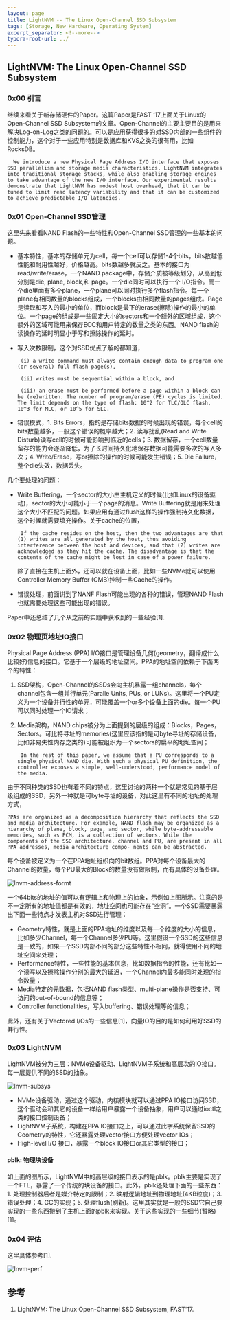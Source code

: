 ```yaml
---
layout: page
title: LightNVM -- The Linux Open-Channel SSD Subsystem
tags: [Storage, New Hardware, Operating System]
excerpt_separator: <!--more-->
typora-root-url: ../
---
```


## LightNVM: The Linux Open-Channel SSD Subsystem

### 0x00 引言

  继续来看关于新存储硬件的Paper。这篇Paper是FAST ‘17上面关于Linux的Open-Channel SSD Subsystem的文章。Open-Channel的主要主要目的是用来解决Log-on-Log之类的问题的。可以是应用获得很多的对SSD内部的一些组件的控制能力，这个对于一些应用特别是数据库和KVS之类的很有用，比如RocksDB。

```
  We introduce a new Physical Page Address I/O interface that exposes SSD parallelism and storage media characteristics. LightNVM integrates into traditional storage stacks, while also enabling storage engines to take advantage of the new I/O interface. Our experimental results demonstrate that LightNVM has modest host overhead, that it can be tuned to limit read latency variability and that it can be customized to achieve predictable I/O latencies.
```

### 0x01 Open-Channel SSD管理

  这里先来看看NAND Flash的一些特性和Open-Channel SSD管理的一些基本的问题。

* 基本特性，基本的存储单元为cell，每一个cell可以存储1-4个bits，bits数越低性能和耐用性越好，价格越高。bits数越多就反之。基本的接口为read/write/erase，一个NAND package中，存储介质被等级划分，从高到低分别是die, plane, block,和 page。一个die同时可以执行一个 I/O指令。而一个die里面有多个plane，一个plane可以同时执行多个flash指令。每一个plane有相同数量的blocks组成，一个blocks由相同数量的pages组成。Page是读取和写入的最小的单位，而block是最下的erase(擦除)操作的最小的单位。一个page的组成是一些固定大小的sectors和一个额外的区域组成，这个额外的区域可能用来保存ECC和用户特定的数量之类的东西。NAND flash的读操作的延时明显小于写和擦除操作的延时。

* 写入次数限制，这个对SSD优点了解的都知道，

  ```
   (i) a write command must always contain enough data to program one (or several) full flash page(s), 
   
   (ii) writes must be sequential within a block, and 
   
   (iii) an erase must be performed before a page within a block can be (re)written. The number of program/erase (PE) cycles is limited. The limit depends on the type of flash: 10^2 for TLC/QLC flash, 10^3 for MLC, or 10^5 for SLC.
  ```

* 错误模式，1. Bits Errors，指的是存储bits数据的时候出现的错误，每个cell的bits数量越多，一般这个错误的概率越大；2. 读写扰乱(Read and Write Disturb)读写cell的时候可能影响到临近的cells；3. 数据留存，一个cell数量留存的能力会逐渐降低，为了长时间持久化地保存数据可能需要多次的写入多次；4. Write/Erase，写or擦除的操作的时候可能发生错误；5. Die Failure，整个die失效，数据丢失。

几个要处理的问题：

* Write Buffering，一个sector的大小由主机定义的时候(比如Linux的设备驱动)，sector的大小可能小于一个page的消息。Write Buffering就是用来处理这个大小不匹配的问题。如果应用有通过flush这样的操作强制持久化数据，这个时候就需要填充操作。关于cache的位置，

  ```
   If the cache resides on the host, then the two advantages are that (1) writes are all generated by the host, thus avoiding interference between the host and devices, and that (2) writes are acknowledged as they hit the cache. The disadvantage is that the contents of the cache might be lost in case of a power failure.
  ```

  除了直接在主机上面外，还可以就在设备上面，比如一些NVMe就可以使用Controller Memory Buffer (CMB)控制一些Cache的操作。

* 错误处理，前面讲到了NANF Flash可能出现的各种的错误，管理NAND Flash也就需要处理这些可能出现的错误。

Paper中还总结了几个从之前的实践中获取到的一些经验[1].

### 0x02 物理页地址IO接口

   Physical Page Address (PPA) I/O接口是管理设备几何(geometry，翻译成什么比较好)信息的接口。它基于一个层级的地址空间。PPA的地址空间依赖于下面两个的特性：

1. SSD架构，Open-Channel的SSDs会向主机暴露一组channels，每个channel包含一组并行单元(Paralle Units, PUs, or LUNs)。这里将一个PU定义为一个设备并行性的单元，可能覆盖一个or多个设备上面的die。每一个PU可以同时处理一个IO请求；

2. Media架构，NAND chips被分为上面提到的层级的组成：Blocks，Pages，Sectors。可比特寻址的memories(这里应该指的是可byte寻址的存储设备，比如非易失性内存之类的)可能被组织为一个sectors的扁平的地址空间；

   ```
    In the rest of this paper, we assume that a PU corresponds to a single physical NAND die. With such a physical PU definition, the controller exposes a simple, well-understood, performance model of the media.
   ```

由于不同种类的SSD也有着不同的特点，这里讨论的两种一个就是常见的基于层级组成的SSD，另外一种就是可byte寻址的设备，对此这里有不同的地址的处理方式，

```
PPAs are organized as a decomposition hierarchy that reflects the SSD and media architecture. For example, NAND flash may be organized as a hierarchy of plane, block, page, and sector, while byte-addressable memories, such as PCM, is a collection of sectors. While the components of the SSD architecture, channel and PU, are present in all PPA addresses, media architecture compo- nents can be abstracted.
```

每个设备被定义为一个在PPA地址组织向的bit数组。PPA对每个设备最大的Channel的数量，每个PU最大的Block的数量没有做限制，而有具体的设备处理。

![lnvm-address-formt](/assets/img/lnvm-address-formt.png)

  一个64bits的地址的值可以有逻辑上和物理上的抽象，示例如上图所示。注意的是不一定所有的地址值都是有效的，地址空间也可能存在“空洞”。一个SSD需要暴露出下面一些特点才发表主机对SSD进行管理：

* Geometry特性，就是上面的PPA地址的维度以及每一个维度的大小的信息，比如多少Channel，每一个Channel多少PU等。这里假设一个SSD的这些信息是一致的，如果一个SSD内部不同的部分这些特性不相同，就得使用不同的地址空间来处理；
* Performance特性，一些性能的基本信息，比如数据指令的性能，还有比如一个读写以及擦除操作分别的最大的延迟，一个Channel内最多能同时处理的指令数量；
* Media特定的元数据，包括NAND flash类型、multi-plane操作是否支持、可访问的out-of-bound的信息等；
* Controller functionalities，写入buffering、错误处理等的信息；

此外，还有关于Vectored I/Os的一些信息[1]，向量IO的目的是如何利用好SSD的并行性。

### 0x03 LightNVM

LightNVM被分为三层：NVMe设备驱动、LightNVM子系统和高层次的IO接口。每一层提供不同的SSD的抽象。  

![lnvm-subsys](/assets/img/lnvm-subsys.png)

* NVMe设备驱动，通过这个驱动，内核模块就可以通过PPA IO接口访问SSD，这个驱动会和其它的设备一样给用户暴露一个设备抽象，用户可以通过ioctl之类的接口控制设备；
* LightNVM子系统，构建在PPA IO接口之上，可以通过此字系统保留SSD的Geometry的特性，它还暴露处理vector接口方便处理vector IOs；
* High-level I/O 接口，暴露一个block IO接口or其它类型的接口；

#### pblk: 物理块设备

  如上面的图所示，LightNVM中的高层级的接口表示的是pblk。pblk主要是实现了一个FTL，暴露了一个传统的块设备的接口。此外，pblk还处理下面的一些东西：1. 处理控制器后者是媒介特定的限制；2. 映射逻辑地址到物理地址(4KB粒度)；3. 错误处理；4. GC的实现；5. 处理flush(刷新)。这里其实就是一般的SSD它自己要实现的一些东西搬到了主机上面的pblk来实现。关于这些实现的一些细节(暂略)[1]。

### 0x04 评估

 这里具体参考[1].

![lnvm-perf](/assets/img/lnvm-perf.png)

## 参考

1. LightNVM: The Linux Open-Channel SSD Subsystem, FAST'17.